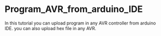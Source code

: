# Program_AVR_from_arduino_IDE
In this tutorial you can upload program in any AVR controller from arduino IDE. you can also upload hex file in any AVR.
